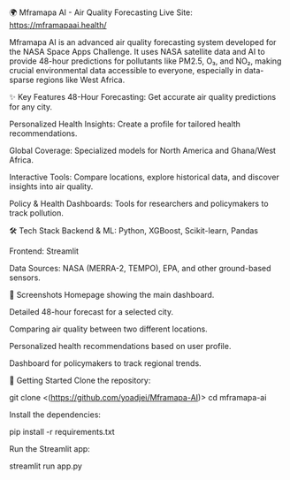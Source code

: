 🌍 Mframapa AI - Air Quality Forecasting
Live Site: https://mframapaai.health/

Mframapa AI is an advanced air quality forecasting system developed for the NASA Space Apps Challenge. It uses NASA satellite data and AI to provide 48-hour predictions for pollutants like PM2.5, O₃, and NO₂, making crucial environmental data accessible to everyone, especially in data-sparse regions like West Africa.

✨ Key Features
48-Hour Forecasting: Get accurate air quality predictions for any city.

Personalized Health Insights: Create a profile for tailored health recommendations.

Global Coverage: Specialized models for North America and Ghana/West Africa.

Interactive Tools: Compare locations, explore historical data, and discover insights into air quality.

Policy & Health Dashboards: Tools for researchers and policymakers to track pollution.

🛠️ Tech Stack
Backend & ML: Python, XGBoost, Scikit-learn, Pandas

Frontend: Streamlit

Data Sources: NASA (MERRA-2, TEMPO), EPA, and other ground-based sensors.

📸 Screenshots
Homepage showing the main dashboard.

Detailed 48-hour forecast for a selected city.

Comparing air quality between two different locations.

Personalized health recommendations based on user profile.

Dashboard for policymakers to track regional trends.

🚀 Getting Started
Clone the repository:

git clone <(https://github.com/yoadjei/Mframapa-AI)>
cd mframapa-ai

Install the dependencies:

pip install -r requirements.txt

Run the Streamlit app:

streamlit run app.py
